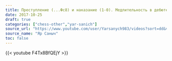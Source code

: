 ```yaml
---
title: Преступление (...Фс8) и наказание (1-0). Медлительность в дебюте. Урок магистра шахмат.
date: 2017-10-25
draft: true
categories: ["chess-other","yar-sanich"]
source_url: "https://www.youtube.com/user/Yarsanych983/videos?sort=dd&view=0&flow=grid"
source_name: "Яр Саныч"
toc: false
---
```


<!--more-->
<div class="container">
  <div class="row">
    <div class="col-12">
      {{< youtube F4Tx8BfQEjY >}}
    </div>
  </div>
</div>
